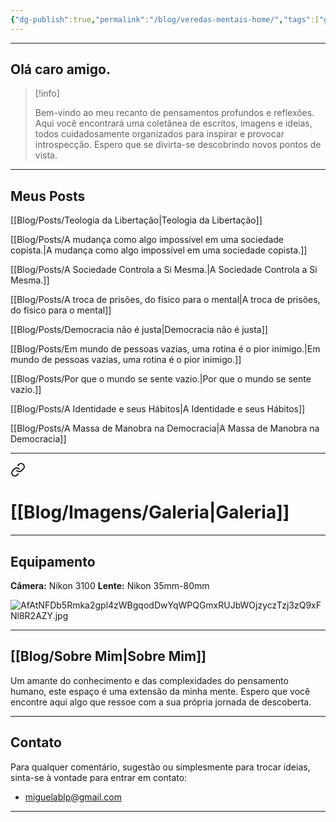 ```yaml
---
{"dg-publish":true,"permalink":"/blog/veredas-mentais-home/","tags":["gardenEntry"],"noteIcon":""}
---
```


---

## Olá caro amigo.

> [!info] 
> 
> Bem-vindo ao meu recanto de pensamentos profundos e reflexões. Aqui você encontrará uma coletânea de escritos, imagens e ideias, todos cuidadosamente organizados para inspirar e provocar introspecção. Espero que se divirta-se descobrindo novos pontos de vista.

---

## Meus Posts


<div class="transclusion internal-embed is-loaded"><div class="markdown-embed">




[[Blog/Posts/Teologia da Libertação\|Teologia da Libertação]]

[[Blog/Posts/A mudança como algo impossível em uma sociedade copista.\|A mudança como algo impossível em uma sociedade copista.]]

[[Blog/Posts/A Sociedade Controla a Si Mesma.\|A Sociedade Controla a Si Mesma.]]

[[Blog/Posts/A troca de prisões, do físico para o mental\|A troca de prisões, do físico para o mental]]

[[Blog/Posts/Democracia não é justa\|Democracia não é justa]]

[[Blog/Posts/Em mundo de pessoas vazias, uma rotina é o pior inimigo.\|Em mundo de pessoas vazias, uma rotina é o pior inimigo.]]

[[Blog/Posts/Por que o mundo se sente vazio.\|Por que o mundo se sente vazio.]]

[[Blog/Posts/A Identidade e seus Hábitos\|A Identidade e seus Hábitos]]

[[Blog/Posts/A Massa de Manobra na Democracia\|A Massa de Manobra na Democracia]]


</div></div>


---


<div class="transclusion internal-embed is-loaded"><a class="markdown-embed-link" href="/blog/imagens/galeria-de-imagens/" aria-label="Open link"><svg xmlns="http://www.w3.org/2000/svg" width="24" height="24" viewBox="0 0 24 24" fill="none" stroke="currentColor" stroke-width="2" stroke-linecap="round" stroke-linejoin="round" class="svg-icon lucide-link"><path d="M10 13a5 5 0 0 0 7.54.54l3-3a5 5 0 0 0-7.07-7.07l-1.72 1.71"></path><path d="M14 11a5 5 0 0 0-7.54-.54l-3 3a5 5 0 0 0 7.07 7.07l1.71-1.71"></path></svg></a><div class="markdown-embed">




# [[Blog/Imagens/Galeria\|Galeria]]

---

## Equipamento

**Câmera:** Nikon 3100
**Lente:** Nikon 35mm-80mm

![AfAtNFDb5Rmka2gpl4zWBgqodDwYqWPQGmxRUJbWOjzyczTzj3zQ9xFNl8R2AZY.jpg](/img/user/Blog/Media/AfAtNFDb5Rmka2gpl4zWBgqodDwYqWPQGmxRUJbWOjzyczTzj3zQ9xFNl8R2AZY.jpg)

---


</div></div>


## [[Blog/Sobre Mim\|Sobre Mim]]

Um amante do conhecimento e das complexidades do pensamento humano, este espaço é uma extensão da minha mente. Espero que você encontre aqui algo que ressoe com a sua própria jornada de descoberta.

---

## Contato

Para qualquer comentário, sugestão ou simplesmente para trocar ideias, sinta-se à vontade para entrar em contato:

- miguelablp@gmail.com

---

